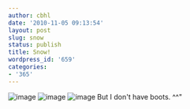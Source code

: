 ```yaml
---
author: cbhl
date: '2010-11-05 09:13:54'
layout: post
slug: snow
status: publish
title: Snow!
wordpress_id: '659'
categories:
- '365'
---
```


![image](http://blog.azuresky.ca/blog/wp-content/uploads/2010/11/wpid-IMG_20101105_091114.jpg)
![image](http://blog.azuresky.ca/blog/wp-content/uploads/2010/11/wpid-IMG_20101105_091151.jpg)
![image](http://blog.azuresky.ca/blog/wp-content/uploads/2010/11/wpid-IMG_20101105_091214.jpg)
But I don't have boots. \^\^"
